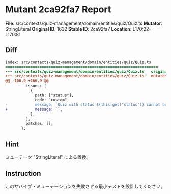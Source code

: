 # Mutant 2ca92fa7 Report

**File**: src/contexts/quiz-management/domain/entities/quiz/Quiz.ts
**Mutator**: StringLiteral
**Original ID**: 1632
**Stable ID**: 2ca92fa7
**Location**: L170:22–L170:81

## Diff

```diff
Index: src/contexts/quiz-management/domain/entities/quiz/Quiz.ts
===================================================================
--- src/contexts/quiz-management/domain/entities/quiz/Quiz.ts	original
+++ src/contexts/quiz-management/domain/entities/quiz/Quiz.ts	mutated #1632
@@ -166,9 +166,9 @@
         issues: [
           {
             path: ["status"],
             code: "custom",
-            message: `Quiz with status ${this.get("status")} cannot be rejected`,
+            message: ``,
           },
         ],
         patches: [],
       };
```

## Hint

ミューテータ "StringLiteral" による置換。

## Instruction

このサバイブ・ミューテーションを失敗させる最小テストを設計してください。

